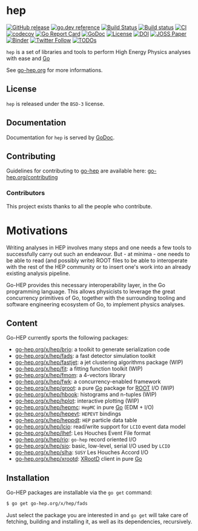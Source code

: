 hep
===

[![GitHub release](https://img.shields.io/github/release/go-hep/hep.svg)](https://github.com/go-hep/hep/releases)
[![go.dev reference](https://pkg.go.dev/badge/go-hep.org/x/hep)](https://pkg.go.dev/go-hep.org/x/hep)
[![Build Status](https://travis-ci.org/go-hep/hep.svg?branch=master)](https://travis-ci.org/go-hep/hep)
[![Build status](https://ci.appveyor.com/api/projects/status/qnnp26vv2c71f560?svg=true)](https://ci.appveyor.com/project/sbinet/hep)
[![CI](https://github.com/go-hep/hep/workflows/CI/badge.svg)](https://github.com/go-hep/hep/actions)
[![codecov](https://codecov.io/gh/go-hep/hep/branch/main/graph/badge.svg)](https://codecov.io/gh/go-hep/hep)
[![Go Report Card](https://goreportcard.com/badge/github.com/go-hep/hep)](https://goreportcard.com/report/github.com/go-hep/hep)
[![GoDoc](https://godoc.org/go-hep.org/x/hep?status.svg)](https://godoc.org/go-hep.org/x/hep)
[![License](https://img.shields.io/badge/License-BSD--3-blue.svg)](https://go-hep.org/license)
[![DOI](https://zenodo.org/badge/DOI/10.5281/zenodo.597940.svg)](https://doi.org/10.5281/zenodo.597940)
[![JOSS Paper](http://joss.theoj.org/papers/0b007c81073186f7c61f95ea26ad7971/status.svg)](http://joss.theoj.org/papers/0b007c81073186f7c61f95ea26ad7971)
[![Binder](https://mybinder.org/badge.svg)](https://mybinder.org/v2/gh/go-hep/binder/master)
[![Twitter Follow](https://img.shields.io/twitter/follow/go_hep.svg?style=social&label=Follow)](https://twitter.com/go_hep)
[![TODOs](https://badgen.net/https/api.tickgit.com/badgen/github.com/go-hep/hep)](https://www.tickgit.com/browse?repo=github.com/go-hep/hep)

`hep` is a set of libraries and tools to perform High Energy Physics analyses with ease and [Go](https://golang.org)

See [go-hep.org](https://go-hep.org) for more informations.




## License

`hep` is released under the `BSD-3` license.

## Documentation

Documentation for `hep` is served by [GoDoc](https://godoc.org/go-hep.org/x/hep).

## Contributing

Guidelines for contributing to [go-hep](https://go-hep.org) are available here:
 [go-hep.org/contributing](https://go-hep.org/contributing)
 
### Contributors

This project exists thanks to all the people who contribute. 

# Motivations

Writing analyses in HEP involves many steps and one needs a few tools to
successfully carry out such an endeavour.
But - at minima - one needs to be able to read (and possibly write) ROOT files
to be able to interoperate with the rest of the HEP community or to insert
one's work into an already existing analysis pipeline.

Go-HEP provides this necessary interoperability layer, in the Go programming
language.
This allows physicists to leverage the great concurrency primitives of Go,
together with the surrounding tooling and software engineering ecosystem of Go,
to implement physics analyses.

## Content

Go-HEP currently sports the following packages:

- [go-hep.org/x/hep/brio](https://go-hep.org/x/hep/brio): a toolkit to generate serialization code
- [go-hep.org/x/hep/fads](https://go-hep.org/x/hep/fads): a fast detector simulation toolkit
- [go-hep.org/x/hep/fastjet](https://go-hep.org/x/hep/fastjet): a jet clustering algorithms package (WIP)
- [go-hep.org/x/hep/fit](https://go-hep.org/x/hep/fit): a fitting function toolkit (WIP)
- [go-hep.org/x/hep/fmom](https://go-hep.org/x/hep/fmom): a 4-vectors library
- [go-hep.org/x/hep/fwk](https://go-hep.org/x/hep/fwk): a concurrency-enabled framework
- [go-hep.org/x/hep/groot](https://go-hep.org/x/hep/groot): a pure [Go](https://golang.org) package for [ROOT](https://root.cern.ch) I/O (WIP)
- [go-hep.org/x/hep/hbook](https://go-hep.org/x/hep/hbook): histograms and n-tuples (WIP)
- [go-hep.org/x/hep/hplot](https://go-hep.org/x/hep/hplot): interactive plotting (WIP)
- [go-hep.org/x/hep/hepmc](https://go-hep.org/x/hep/hepmc): `HepMC` in pure [Go](https://golang.org) (EDM + I/O)
- [go-hep.org/x/hep/hepevt](https://go-hep.org/x/hep/hepevt): `HEPEVT` bindings
- [go-hep.org/x/hep/heppdt](https://go-hep.org/x/hep/heppdt): `HEP` particle data table
- [go-hep.org/x/hep/lcio](https://go-hep.org/x/hep/lcio): read/write support for `LCIO` event data model
- [go-hep.org/x/hep/lhef](https://go-hep.org/x/hep/lhef): Les Houches Event File format
- [go-hep.org/x/hep/rio](https://go-hep.org/x/hep/rio): `go-hep` record oriented I/O
- [go-hep.org/x/hep/sio](https://go-hep.org/x/hep/sio): basic, low-level, serial I/O used by `LCIO`
- [go-hep.org/x/hep/slha](https://go-hep.org/x/hep/slha): `SUSY` Les Houches Accord I/O
- [go-hep.org/x/hep/xrootd](https://go-hep.org/x/hep/xrootd): [XRootD](http://xrootd.org) client in pure [Go](https://golang.org)

## Installation

Go-HEP packages are installable via the `go get` command:

```sh
$ go get go-hep.org/x/hep/fads
```

Just select the package you are interested in and `go get` will take care of fetching, building and installing it, as well as its dependencies, recursively.
